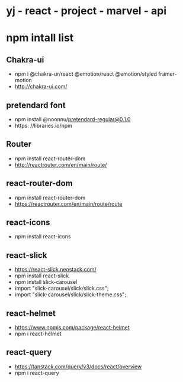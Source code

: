 # yj - react - project - marvel - api

# npm intall list

## Chakra-ui

- npm i @chakra-ur/react @emotion/react @emotion/styled framer-motion
- http://chakra-ui.com/

## pretendard font

- npm install @noonnu/pretendard-regular@0.1.0
- https: //libraries.io/npm

## Router

- npm install react-router-dom
- http://reactrouter.com/en/main/route/

## react-router-dom

- npm install react-router-dom
- https://reactrouter.com/en/main/route/route

## react-icons

- npm install react-icons

## react-slick

- https://react-slick.neostack.com/
- npm install react-slick
- npm install slick-carousel
- import "slick-carousel/slick/slick.css";
- import "slick-carousel/slick/slick-theme.css";

## react-helmet

- https://www.npmjs.com/package/react-helmet
- npm i react-helmet

## react-query

- https://tanstack.com/query/v3/docs/react/overview
- npm i react-query
